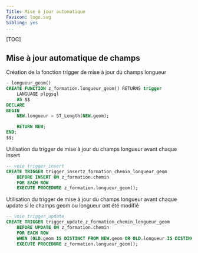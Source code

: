 ```yaml
---
Title: Mise à jour automatique
Favicon: logo.svg
Sibling: yes
...
```


[TOC]

## Mise à jour automatique de champs

Création de la fonction trigger de mise à jour du champs longueur
```sql
- longueur_geom()
CREATE FUNCTION z_formation.longueur_geom() RETURNS trigger
    LANGUAGE plpgsql
    AS $$
DECLARE
BEGIN
    NEW.longueur = ST_Length(NEW.geom);

    RETURN NEW;
END;
$$;
```

Utilisation du trigger de mise à jour du champs longueur avant chaque insert
```sql
-- voie trigger_insert
CREATE TRIGGER trigger_insertz_formation_chemin_longueur_geom 
    BEFORE INSERT ON z_formation.chemin 
    FOR EACH ROW 
    EXECUTE PROCEDURE z_formation.longueur_geom();
```

Utilisation du trigger de mise à jour du champs longueur avant chaque update si le champs geom ou longueur ont été modifié
```sql
-- voie trigger_update
CREATE TRIGGER trigger_update_z_formation_chemin_longueur_geom 
    BEFORE UPDATE ON z_formation.chemin 
    FOR EACH ROW 
    WHEN (OLD.geom IS DISTINCT FROM NEW.geom OR OLD.longueur IS DISTINCT FROM NEW.longueur)
    EXECUTE PROCEDURE z_formation.longueur_geom();
```

